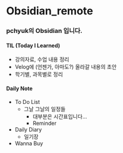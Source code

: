 # Obsidian_remote
### pchyuk의 Obsidian 입니다.
#### TIL (Today I Learned)
- 강의자료, 수업 내용 정리
- Velog에 (언젠가, 아마도?) 올라갈 내용의 초안
- 학기별, 과목별로 정리
#### Daily Note
- To Do List
	- 그날 그날의 일정들
		- 대부분은 시간표입니다...
		- Reminder
- Daily Diary
	- 일기장
- Wanna Buy